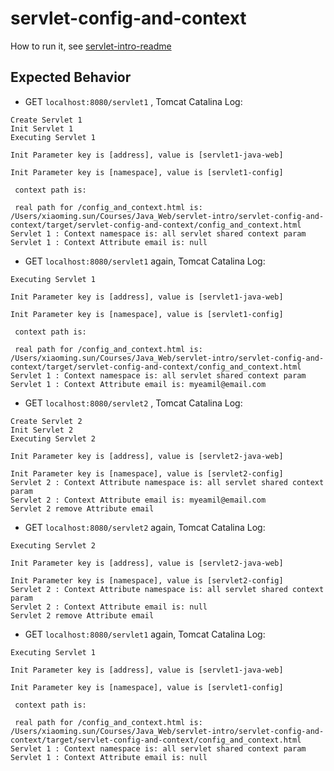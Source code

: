 # servlet-config-and-context

How to run it, see [servlet-intro-readme](https://github.com/rsun07/Java_Web/tree/master/servlet-intro#how-to-run-it)

## Expected Behavior
- GET `localhost:8080/servlet1` , Tomcat Catalina Log:
```
Create Servlet 1
Init Servlet 1
Executing Servlet 1

Init Parameter key is [address], value is [servlet1-java-web]

Init Parameter key is [namespace], value is [servlet1-config]

 context path is: 

 real path for /config_and_context.html is: /Users/xiaoming.sun/Courses/Java_Web/servlet-intro/servlet-config-and-context/target/servlet-config-and-context/config_and_context.html
Servlet 1 : Context namespace is: all servlet shared context param
Servlet 1 : Context Attribute email is: null
```
- GET `localhost:8080/servlet1`  again, Tomcat Catalina Log:
```
Executing Servlet 1

Init Parameter key is [address], value is [servlet1-java-web]

Init Parameter key is [namespace], value is [servlet1-config]

 context path is: 

 real path for /config_and_context.html is: /Users/xiaoming.sun/Courses/Java_Web/servlet-intro/servlet-config-and-context/target/servlet-config-and-context/config_and_context.html
Servlet 1 : Context namespace is: all servlet shared context param
Servlet 1 : Context Attribute email is: myeamil@email.com
```
- GET `localhost:8080/servlet2` , Tomcat Catalina Log:
```
Create Servlet 2
Init Servlet 2
Executing Servlet 2

Init Parameter key is [address], value is [servlet2-java-web]

Init Parameter key is [namespace], value is [servlet2-config]
Servlet 2 : Context Attribute namespace is: all servlet shared context param
Servlet 2 : Context Attribute email is: myeamil@email.com
Servlet 2 remove Attribute email
```
- GET `localhost:8080/servlet2`  again, Tomcat Catalina Log:
```
Executing Servlet 2

Init Parameter key is [address], value is [servlet2-java-web]

Init Parameter key is [namespace], value is [servlet2-config]
Servlet 2 : Context Attribute namespace is: all servlet shared context param
Servlet 2 : Context Attribute email is: null
Servlet 2 remove Attribute email
```
- GET `localhost:8080/servlet1`  again, Tomcat Catalina Log:
```
Executing Servlet 1

Init Parameter key is [address], value is [servlet1-java-web]

Init Parameter key is [namespace], value is [servlet1-config]

 context path is: 

 real path for /config_and_context.html is: /Users/xiaoming.sun/Courses/Java_Web/servlet-intro/servlet-config-and-context/target/servlet-config-and-context/config_and_context.html
Servlet 1 : Context namespace is: all servlet shared context param
Servlet 1 : Context Attribute email is: null
```
